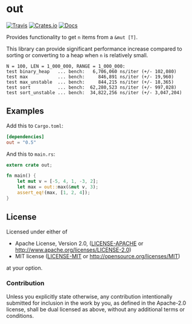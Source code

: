# out
[![Travis](https://travis-ci.org/evenorog/out.svg?branch=master)](https://travis-ci.org/evenorog/out)
[![Crates.io](https://img.shields.io/crates/v/out.svg)](https://crates.io/crates/out)
[![Docs](https://docs.rs/out/badge.svg)](https://docs.rs/out)

Provides functionality to get `n` items from a `&mut [T]`.

This library can provide significant performance increase compared to sorting or 
converting to a heap when `n` is relatively small.

```
N = 100, LEN = 1_000_000, RANGE = 1_000_000:
test binary_heap   ... bench:   6,706,060 ns/iter (+/- 102,080)
test max           ... bench:     846,891 ns/iter (+/- 19,960)
test max_unstable  ... bench:     844,215 ns/iter (+/- 18,365)
test sort          ... bench:  62,280,523 ns/iter (+/- 997,028)
test sort_unstable ... bench:  34,822,256 ns/iter (+/- 3,047,204)
```

## Examples

Add this to `Cargo.toml`:

```toml
[dependencies]
out = "0.5"
```

And this to `main.rs`:

```rust
extern crate out;

fn main() {
    let mut v = [-5, 4, 1, -3, 2];
    let max = out::max(&mut v, 3);
    assert_eq!(max, [1, 2, 4]);
}
```

## License

Licensed under either of

 * Apache License, Version 2.0, ([LICENSE-APACHE](LICENSE-APACHE) or http://www.apache.org/licenses/LICENSE-2.0)
 * MIT license ([LICENSE-MIT](LICENSE-MIT) or http://opensource.org/licenses/MIT)

at your option.

### Contribution

Unless you explicitly state otherwise, any contribution intentionally submitted
for inclusion in the work by you, as defined in the Apache-2.0 license, shall be dual licensed as above, without any
additional terms or conditions.
